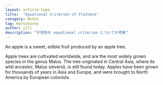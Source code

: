 ```yaml
---
layout: article-type
title:  "Equational Criterion of Flatness"
category: Notes
tag: Hartshorne
author: jill
description: "平坦性の equational criterion についての考察"
---
```


An apple is a sweet, edible fruit produced by an apple tree.

Apple trees are cultivated worldwide, and are the most widely grown species in
the genus Malus. The tree originated in Central Asia, where its wild ancestor,
Malus sieversii, is still found today. Apples have been grown for thousands of
years in Asia and Europe, and were brought to North America by European
colonists.
